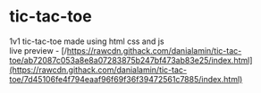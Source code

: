# tic-tac-toe

1v1 tic-tac-toe made using html css and js                                
live preview - [/https://rawcdn.githack.com/danialamin/tic-tac-toe/ab72087c053a8e8a07283875b247bf473ab83e25/index.html](https://rawcdn.githack.com/danialamin/tic-tac-toe/7d45106fe4f794eaaf96f69f36f39472561c7885/index.html)
